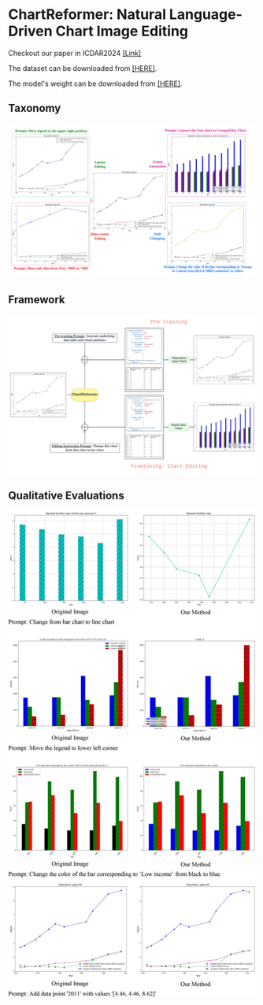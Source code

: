 ChartReformer: Natural Language-Driven Chart Image Editing
===

Checkout our paper in ICDAR2024 [<u>[Link]</u>](https://link.springer.com/chapter/10.1007/978-3-031-70533-5_26)

The dataset can be downloaded from [<u>[HERE]</u>](https://drive.google.com/file/d/1Q5TfuwkrcQrK7V3usQ3w3oaVSEYvJIBq/view?usp=sharing).

The model's weight can be downloaded from [<u>[HERE]</u>](https://drive.google.com/file/d/1gu8gy_K2BvHd3OYi7aXYeVgBHUF7CYNc/view?usp=sharing).



## Taxonomy

![Taxonomy](images/chart_reformer_samples.png?raw=true)

## Framework

![Framework](images/chart_reformer_method_diagram.png?raw=true)

## Qualitative Evaluations

![Qualitative Evaluations](images/qualitatively_eval_self.jpg?raw=true)


